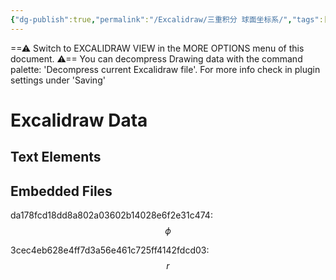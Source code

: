 ```yaml
---
{"dg-publish":true,"permalink":"/Excalidraw/三重积分 球面坐标系/","tags":["excalidraw"]}
---
```


==⚠  Switch to EXCALIDRAW VIEW in the MORE OPTIONS menu of this document. ⚠== You can decompress Drawing data with the command palette: 'Decompress current Excalidraw file'. For more info check in plugin settings under 'Saving'


# Excalidraw Data
## Text Elements
## Embedded Files
da178fcd18dd8a802a03602b14028e6f2e31c474: $$\phi
$$

3cec4eb628e4ff7d3a56e461c725ff4142fdcd03: $$r$$

